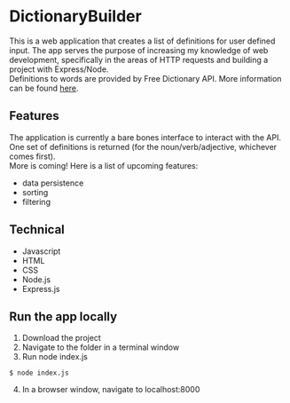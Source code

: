 # DictionaryBuilder
This is a web application that creates a list of definitions for user defined input. 
The app serves the purpose of increasing my knowledge of web development, specifically in the areas of HTTP requests and building a project with Express/Node.
<br>
Definitions to words are provided by Free Dictionary API. More information can be found [here](https://dictionaryapi.dev/).

## Features
The application is currently a bare bones interface to interact with the API. 
One set of definitions is returned (for the noun/verb/adjective, whichever comes first).
<br>
More is coming! Here is a list of upcoming features:
- data persistence
- sorting
- filtering

## Technical
- Javascript
- HTML
- CSS
- Node.js
- Express.js

## Run the app locally
1. Download the project
2. Navigate to the folder in a terminal window
3. Run node index.js
```
$ node index.js
```
4. In a browser window, navigate to localhost:8000

